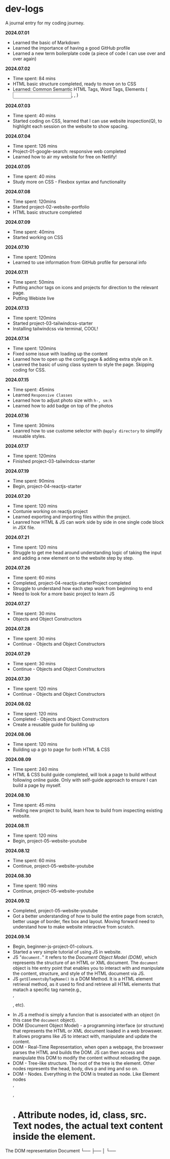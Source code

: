 # dev-logs
 
A journal entry for my coding journey.

**2024.07.01**

- Learned the basic of Markdown
- Learned the importance of having a good GitHub profile
- Learned a new term boilerplate code (a piece of code I can use over and over again)

**2024.07.02**
- Time spent: 84 mins
- HTML basic structure completed, ready to move on to CSS
- Learned: Common Semantic HTML Tags, Word Tags, Elements (<input/>, <a>, <span>)

**2024.07.03**
- Time spent: 40 mins
- Started coding on CSS, learned that I can use website inspection(Q), to highlight each session on the website to show spacing.

**2024.07.04**
- Time spent: 126 mins
- Project-01-google-search: responsive web completed
- Learned how to air my website for free on Netlify!

**2024.07.05**
- Time spent: 40 mins
- Study more on CSS - Flexbox syntax and functionality

**2024.07.08**
- Time spent: 120mins
- Started project-02-website-portfolio
- HTML basic structure completed

**2024.07.09**
- Time spent: 40mins
- Started working on CSS

**2024.07.10**
- Time spent: 120mins
- Learned to use information from GitHub profile for personal info

**2024.07.11**
- Time spent: 50mins
- Putting anchor tags on icons and projects for direction to the relevant page.
- Putting Webiste live

**2024.07.13**
- Time spent: 120mins
- Started project-03-tailwindcss-starter
- Installing tailwindcss via terminal, COOL!

**2024.07.14**
- Time spent: 120mins
- Fixed some issue with loading up the content
- Learned how to open up the config page & adding extra style on it.
- Leanred the basic of using class system to style the page. Skipping coding for CSS. 

**2024.07.15**
- Time spent: 45mins
- Learned `Responsive Classes` 
- Learned how to adjust photo size with `h-, sm:h `
- Learned how to add badge on top of the photos

**2024.07.16**
- Time spent: 30mins
- Leanred how to use custome selector with `@apply directory` to simplify reusable styles.

**2024.07.17**
- Time spent: 120mins
- Finished project-03-tailwindcss-starter

**2024.07.19**
- Time spent: 90mins
- Begin, project-04-reactjs-starter

**2024.07.20**
- Time spent: 120 mins
- Contunie working on reactjs project
- Learned exporting and importing files within the project. 
- Leanred how HTML & JS can work side by side in one single code block in JSX file. 

**2024.07.21**
- Time spent: 120 mins
- Struggle to get me head around understanding logic of taking the input and adding a new element on to the website step by step. 

**2024.07.26**
- Time spent: 60 mins
- Completed, project-04-reactjs-starterProject completed
- Struggle to understand how each step work from beginning to end
- Need to look for a more basic project to learn JS

**2024.07.27**
- Time spent: 30 mins
- Objects and Object Constructors

**2024.07.28**
- Time spent: 30 mins
- Continue - Objects and Object Constructors

**2024.07.29**
- Time spent: 30 mins
- Continue - Objects and Object Constructors

**2024.07.30**
- Time spent: 120 mins
- Continue - Objects and Object Constructors

**2024.08.02**
- Time spent: 120 mins
- Completed - Objects and Object Constructors
- Create a reusable guide for building up 

**2024.08.06**
- Time spent: 120 mins
- Building up a go to page for both HTML & CSS

**2024.08.09**
- Time spent: 240 mins
- HTML & CSS build guide completed, will look a page to build without following online guide. Only with self-guide approach to ensure I can build a page by myself. 

**2024.08.10**
- Time spent: 45 mins
- Finding new project to build, learn how to build from inspecting existing website. 

**2024.08.11**
- Time spent: 120 mins
- Begin, project-05-website-youtube

**2024.08.12**
- Time spent: 60 mins
- Continue, project-05-website-youtube

**2024.08.30**
- Time spent: 190 mins
- Continue, project-05-website-youtube


**2024.09.12**
- Completed, project-05-website-youtube
- Got a better understanding of how to build the entire page from scratch, better usage of border, flex box and layout. Moving forward need to understand how to make website interactive from scratch.

**2024.09.14**
- Begin, beginner-js-project-01-colours.
- Started a very simple tutorial of using JS in website.
- JS "`document.`" it refers to the *Document Object Model (DOM)*, which represents the structure of an HTML or XML document. The `document` object is hte entry point that enables you to interact with and manipulate the content, structure, and style of the HTML document via JS. 
- JS `getElementsByTagName()` is a DOM Method. It is a HTML element retrieval method, as it used to find and retrieve all HTML elements that matach a specific tag name(e.g., <div>, <p>,<span> etc).
- In JS a method is simply a funcion that is associated with an object (in this case the `document` object).
- DOM (Document Object Model) - a programming interface (or structure) that represents the HTML or XML document loaded in a web browswer. It allows programs like JS to interact with, manipulate and update the content.
- DOM - Real-Time Representation, when open a webpage, the browswer parses the HTML and builds the DOM. JS can then access and manipulate this DOM to modify the content without reloading the page.
- DOM - Tree-like structure. The root of the tree is the <html> element. Other nodes represents the head, body, divs p and img and so on.
- DOM - Nodes. Everything in the DOM is treated as node. Like Element nodes <div>, <p>, <h1>. Attribute nodes, id, class, src. Text nodes, the actual text content inside the element.

The DOM representation 
Document
 └── <html>
      ├── <head>
      │    └── <title>
      └── <body>
           ├── <h1>
           └── <p>

- `index > colours.length-1` the `.length-1` prevent the index goes beyond 5 if it happens purple will appear twice as it has to perfrom the loop again to reset it to red which is 0. A loop base. If the number is 4 the purple will only appear once.

```
function changeColours() {
    let colours = ["red", "blue","orange","yellow","green","purple"];
    
    document.getElementsByTagName("body")[0].
    style.background = colours[index++];

    if(index > colours.length-1)
        index = 0;
}

```
